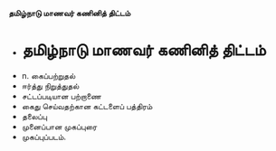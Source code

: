 **தமிழ்நாடு மாணவர் கணினித் திட்டம்**
- # தமிழ்நாடு மாணவர் கணினித் திட்டம்
- n. கைப்பற்றுதல்
- ஈர்த்து நிறுத்துதல்
- சட்டப்படியான பற்றாணை
- கைது செய்வதற்கான கட்டளைப் பத்திரம்
- தலைப்பு
- முனைப்பான முகப்புரை
- முகப்புப்படம்.

